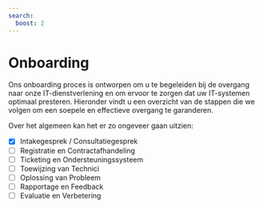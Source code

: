 ```yaml
---
search:
  boost: 2 
---
```


# Onboarding

Ons onboarding proces is ontworpen om u te begeleiden bij de overgang naar onze IT-dienstverlening en om ervoor te zorgen dat uw IT-systemen optimaal presteren. Hieronder vindt u een overzicht van de stappen die we volgen om een soepele en effectieve overgang te garanderen.

Over het algemeen kan het er zo ongeveer gaan uitzien:

- [x] Intakegesprek / Consultatiegesprek
- [ ] Registratie en Contractafhandeling
- [ ] Ticketing en Ondersteuningssysteem
- [ ] Toewijzing van Technici
- [ ] Oplossing van Probleem
- [ ] Rapportage en Feedback
- [ ] Evaluatie en Verbetering
